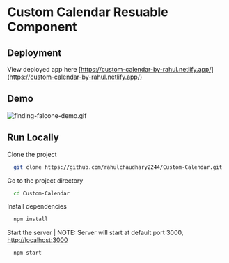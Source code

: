 # Custom Calendar Resuable Component

## Deployment

View deployed app here [https://custom-calendar-by-rahul.netlify.app/](https://custom-calendar-by-rahul.netlify.app/)

## Demo

![finding-falcone-demo.gif](https://github.com/rahulchaudhary2244/media-repository/blob/main/finding-falcone-demo.gif)

## Run Locally

Clone the project

```bash
  git clone https://github.com/rahulchaudhary2244/Custom-Calendar.git
```

Go to the project directory

```bash
  cd Custom-Calendar
```

Install dependencies

```bash
  npm install
```

Start the server | NOTE: Server will start at default port 3000, [http://localhost:3000](http://localhost:3000)

```bash
  npm start
```
